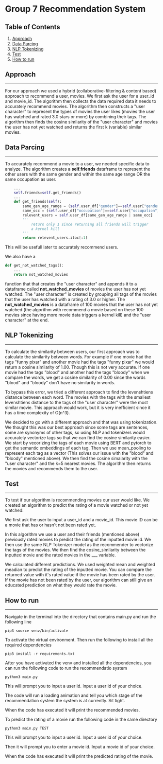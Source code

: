 # Group 7 Recommendation System

## **Table of Contents**
1. [Approach](#approach)
2. [Data Parcing](#data-parcing)
3. [NLP Tokenizing](#nlp-token)
4. [Test](#test)
5. [How to run](#run)

## **Approach**<a name="approach"></a>
***
For our approach we used a hybrid (collaborative-filtering & content based) approach to recommend a user, movies. 
We first ask the user for a user_id and movie_id. The algorithm then collects the data required data it needs to accurately recommend movies. 
The algorithm then constructs a "user character" to represent the types of movies the user likes (movies the user has watched and rated 3.0 stars or more) by combining their tags. 
The algorithm then finds the cosine similarity of the "user character" and movies the user has not yet watched and returns the first k (variable) similar movies.

## **Data Parcing**<a name="data-parcing"></a>
***
To accurately recommend a movie to a user, we needed specific data to analyze. The algorithm creates a **self.friends** dataframe to represent the other users with the same gender and within the same age range OR the same occupation as user.

```python
    ...
    self.friends=self.get_friends()
    ...
    def get_friends(self):
        same_gen_age_range = (self.user_df["gender"]==self.user["gender"])&(self.user_df["age"]<self.user["age"]+5)&(self.user_df["age"]>self.user["age"]-5)
        same_occ = (self.user_df["occupation"]==self.user["occupation"])
        relevent_users = self.user_df[same_gen_age_range | same_occ]
        '''
            return only 1 since returning all friends will trigger 
            a kernel kill
        '''
        return relevent_users.iloc[:1]
```

This will be usefull later to accurately recommend users.

We also have a 

```python
def get_not_watched_tags():
    ...
    return not_watched_movies
```
function that that creates the "user character" and appends it to a dataframe called **not_watched_movies** of movies the user has not yet watched. The "user character" is created by grouping all tags of the movies that the user has watched with a rating of 3.0 or higher. The **not_watched_movies** is a dataframe of 100 movies that the user has not yet watched (the algorithm with recommend a movie based on these 100 movies since having more movie data triggers a kernel kill) and the "user character" at the end. 

## **NLP Tokenizing**<a name="nlp-token"></a> 
***
To calculate the similarity between users, our first approach was to calculate the similarity between words. For example if one movie had the tags "funny pixar" and another movie had the tags "funny pixar" we would return a cosine similarity of 1.00. Though this is not very accurate. If one movie had the tags "blood" and another had the tags "bloody" when we compare the words, we get a cosine similarity of 0.00 since the words "blood" and "bloody" don't have no similarity in words. 

To bypass this error, we tried a different approach to find the levenshtiens distance between each word. The movies with the tags with the smallest levenshtiens distance to the tags of the "user character" were the most similar movie. This approach would work, but it is very inefficient since it has a time complexity of O(n^3).

We decided to go with a different approach and that was using tokenization. We thought this was our best approach since some tags are sentences, some are synonyms of other tags, so using NLP and tokenizers would accurately vectorize tags so that we can find the cosine similarity easier. We start by vecorizing the tags of each movie using BERT and pytorch to get the semantic embeddings of each tag. Then we use mean_pooling to represent each tag as a vector (This solves our issue with the "blood" and "bloody" mentioned above). We then find the cosine simalarity with the "user character" and the k=5 nearest movies. The algorithm then returns the movies and recommends them to the user.


## **Test**<a name="test"></a>
***
To test if our algorithm is recommending movies our user would like. We created an algorithm to predict the rating of a movie watched or not yet watched. 

We first ask the user to input a user_id and a movie_id. This movie ID can be a movie that has or hasn't not been rated yet.

In this algorithm we use a user and their friends (mentioned above) previously rated movies to predict the rating of the inputted movie id. We then use the same NLP Tokenizer model as the recommender to vectorize the tags of the movies. We then find the cosine_similarity between the inputted movie and the rated movies in the ___ variable. 

We calculated different predictions. We used weighted mean and weighted meadian to predict the rating of the inputted movie. You can compare the returned value with it's rated value if the movie has been rated by the user. If the movie has not been rated by the user, our algorithm can still give an educated prediction on what they would rate the movie.

## **How to run**<a name="run"></a>
***
Navigate in the terminal into the directory that contains main.py and run the following line
```bsh
pip3 source venv/bin/activate
```
To activate the virtual environment. Then run the following to install all the required dependencies
```bsh
pip3 install -r requirements.txt
```
After you have activated the venv and installed all the dependencies, you can run the following code to run the recommendatio system
```bsh
python3 main.py 
```
This will prompt you to input a user id. Input a user id of your choice.

The code will run a loading animation and tell you which stage of the recommendation system the system is at currently. Sit tight.

When the code has executed it will print the recommended movies.

To predict the rating of a movie run the following code in the same directory

```bsh
python3 main.py TEST
```
This will prompt you to input a user id. Input a user id of your choice.

Then it will prompt you to enter a movie id. Input a movie id of your choice.

When the code has executed it will print the predicted rating of the movie.
